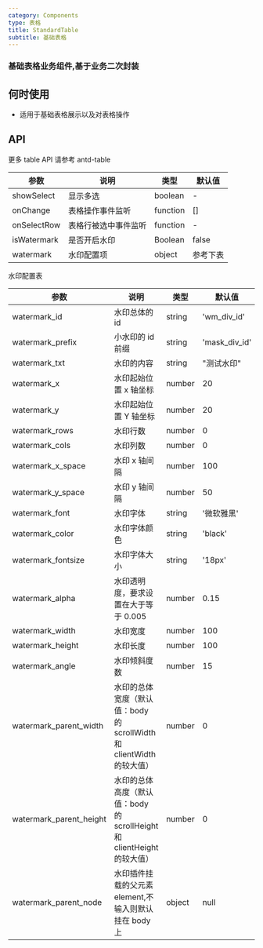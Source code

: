 ```yaml
---
category: Components
type: 表格
title: StandardTable
subtitle: 基础表格
---
```


### 基础表格业务组件,基于业务二次封装

## 何时使用

- 适用于基础表格展示以及对表格操作

## API

更多 table API 请参考 antd-table

| 参数        | 说明                 | 类型     | 默认值   |
| ----------- | -------------------- | -------- | -------- |
| showSelect  | 显示多选             | boolean  | -        |
| onChange    | 表格操作事件监听     | function | []       |
| onSelectRow | 表格行被选中事件监听 | function | -        |
| isWatermark | 是否开启水印         | Boolean  | false    |
| watermark   | 水印配置项           | object   | 参考下表 |

水印配置表

| 参数 | 说明 | 类型 | 默认值 |
| --- | --- | --- | --- |
| watermark_id | 水印总体的 id | string | 'wm_div_id' |
| watermark_prefix | 小水印的 id 前缀 | string | 'mask_div_id' |
| watermark_txt | 水印的内容 | string | "测试水印" |
| watermark_x | 水印起始位置 x 轴坐标 | number | 20 |
| watermark_y | 水印起始位置 Y 轴坐标 | number | 20 |
| watermark_rows | 水印行数 | number | 0 |
| watermark_cols | 水印列数 | number | 0 |
| watermark_x_space | 水印 x 轴间隔 | number | 100 |
| watermark_y_space | 水印 y 轴间隔 | number | 50 |
| watermark_font | 水印字体 | string | '微软雅黑' |
| watermark_color | 水印字体颜色 | string | 'black' |
| watermark_fontsize | 水印字体大小 | string | '18px' |
| watermark_alpha | 水印透明度，要求设置在大于等于 0.005 | number | 0.15 |
| watermark_width | 水印宽度 | number | 100 |
| watermark_height | 水印长度 | number | 100 |
| watermark_angle | 水印倾斜度数 | number | 15 |
| watermark_parent_width | 水印的总体宽度（默认值：body 的 scrollWidth 和 clientWidth 的较大值） | number | 0 |
| watermark_parent_height | 水印的总体高度（默认值：body 的 scrollHeight 和 clientHeight 的较大值） | number | 0 |
| watermark_parent_node | 水印插件挂载的父元素 element,不输入则默认挂在 body 上 | object | null |
